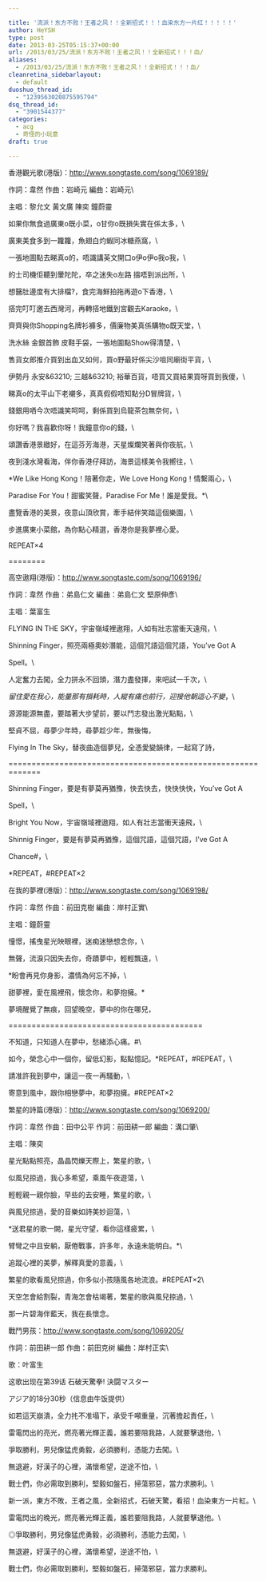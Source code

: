 ```yaml
---

title: '流派！东方不败！王者之风！！全新招式！！！血染东方一片红！！！！！'
author: HeYSH
type: post
date: 2013-03-25T05:15:37+00:00
url: /2013/03/25/流派！东方不败！王者之风！！全新招式！！！血/
aliases:
  - /2013/03/25/流派！东方不败！王者之风！！全新招式！！！血/
cleanretina_sidebarlayout:
  - default
duoshuo_thread_id:
  - "1239563020875595794"
dsq_thread_id:
  - "3901544377"
categories:
  - acg
  - 奇怪的小玩意
draft: true

---
```

香港觀光歌(港版)：http://www.songtaste.com/song/1069189/



作詞：韋然 作曲：岩崎元 編曲：岩崎元\

主唱：黎允文 黃文廣 陳奕 鐘蔚靈



如果你無食過廣東o既小菜，o甘你o既損失實在係太多，\

廣東美食多到一籮籮，魚翅白灼蝦同冰糖燕窩，\

一張地圖點去睇真o的，唔識講英文開口o伊o伊o我o我，\

的士司機佢聽到暈陀陀，卒之迷失o左路 搵唔到派出所，\

想醫肚邊度有大排檔?，食完海鮮拍拖再遊o下香港，\

搭完叮叮邀去西灣河，再轉搭地鐵到宮觀去Karaoke，\

齊齊與你Shopping名牌衫褲多，價廉物美真係購物o既天堂，\

洗水絲 金銀首飾 皮鞋手袋，一張地圖點Show得清楚，\

售貨女郎推介買到出血又如何，買o野最好係尖沙咀同廟街平貨，\

伊勢丹 永安&63210; 三越&63210; 裕華百貨，唔買又買結果買呀買到我傻，\

睇真o的太平山下老襯多，真真假假唔知點分D冒牌貨，\

錢銀用哂今次唔識笑呵呵，剩係買到烏龍茶包無奈何，\

你好嗎？我喜歡你呀！我鐘意你o的錢，\

頌讚香港景緻好，在這芬芳海港，天星燦爛笑著與你夜航，\

夜到淺水灣看海，伴你香港仔拜訪，海景這樣美令我嚮往，\

*We Like Hong Kong！陪著你走，We Love Hong Kong！情繫兩心，\

Paradise For You！甜蜜笑聲，Paradise For Me！誰是愛我。*\

盡覽香港的美景，夜意山頂欣賞，牽手結伴笑踏這個樂園，\

步進廣東小菜館，為你點心精選，香港你是我夢裡心愛。



REPEAT×4

========



高空遨翔(港版)：http://www.songtaste.com/song/1069196/



作詞：韋然 作曲：弟島仁文 編曲：弟島仁文 堅原伸彥\

主唱：葉富生



FLYING IN THE SKY，宇宙嶺域裡遨翔，人如有壯志當衝天遠飛，\

Shinning Finger，照亮兩極奧妙潛能，這個咒語這個咒語，You’ve Got A

Spell。\

人定奮力去闖，全力拼永不回頭，潛力盡發揮，來吧試一千次，\

*留住愛在我心，能量那有損耗時，人縱有痛也前行，迎接他朝這心不變*，\

源源能源無盡，要踏著大步望前，要以鬥志發出激光點點，\

堅貞不屈，尋夢少年時，尋夢趁少年，無後悔，



Flying In The Sky，替夜曲造個夢兒，全憑愛變韻律，一起寫了詩，

=============================================================



Shinning Finger，要是有夢莫再猶豫，快去快去，快快快快，You’ve Got A

Spell，\

Bright You Now，宇宙嶺域裡遨翔，如人有壯志當衝天遠飛，\

Shinnig Finger，要是有夢莫再猶豫，這個咒語，這個咒語，I’ve Got A

Chance\#，\

\*REPEAT，\#REPEAT×2



在我的夢裡(港版)：http://www.songtaste.com/song/1069198/



作詞：韋然 作曲：前田克樹 編曲：岸村正實\

主唱：鐘蔚靈



憧憬，搖曳星光映眼裡，迷痴迷戀想念你，\

無聲，流淚只因失去你，奇蹟夢中，輕輕飄遠，\

*盼會再見你身影，濃情為何忘不掉，\

甜夢裡，愛在風裡飛，懷念你，和夢抱擁。*



夢境醒覺了無痕，回望晚空，夢中的你在哪兒，

==========================================



不知道，只知道人在夢中，愁緒添心痛。\#\

如今，榮念心中一個你，留低幻影，點點憶記。\*REPEAT，\#REPEAT，\

請准許我到夢中，讓這一夜一再騷動，\

寄意到風中，跟你相戀夢中，和夢抱擁。\#REPEAT×2



繁星的詩篇(港版)：http://www.songtaste.com/song/1069200/



作詞：韋然 作曲：田中公平 作詞：前田耕一郎 編曲：溝口肇\

主唱：陳奕



星光點點照亮，晶晶閃爍天際上，繁星的歌，\

似風兒掠過，我心多希望，乘風午夜遊蕩，\

輕輕親一親你臉，早些的去安睡，繁星的歌，\

與風兒掠過，愛的音樂如詩美妙迴蕩，\

*送君星的歌一闕，星光守望，看你這樣疲累，\

臂彎之中且安躺，厭倦戰事，許多年，永遠未能明白。*\

追蹤心裡的美夢，解釋真愛的意義，\

繁星的歌看風兒掠過，你多似小孩隨風各地流浪。\#REPEAT×2\

天空怎會給割裂，青海怎會枯竭著，繁星的歌與風兒掠過，\

那一片碧海伴藍天，我在長懷念。



戰鬥男孩：http://www.songtaste.com/song/1069205/



作詞：前田耕一郎 作曲：前田克树 編曲：岸村正实\

歌：叶富生



这歌出现在第39话 石破天驚拳! 決闘マスター

アジア的18分30秒（信息由牛饭提供）



如若這天崩潰，全力扥不准塌下，承受千噸重量，沉著擔起責任，\

雷電閃出的亮光，燃亮著光輝正義，誰若要阻我路，人就要擊退他，\

爭取勝利，男兒像猛虎勇毅，必須勝利，憑能力去闖。\

無退避，好漢子的心裡，滿懷希望，逆途不怕，\

戰士們，你必需取到勝利，堅毅如盤石，掃蕩邪惡，當力求勝利。\

新一派，東方不敗，王者之風，全新招式，石破天驚，看招！血染東方一片紅。\

雷電閃出的晚光，燃亮著光輝正義，誰若要阻我路，人就要擊退他。\

◎爭取勝利，男兒像猛虎勇毅，必須勝利，憑能力去闖，\

無退避，好漢子的心裡，滿懷希望，逆途不怕，\

戰士們，你必需取到勝利，堅毅如盤石，掃蕩邪惡，當力求勝利。

